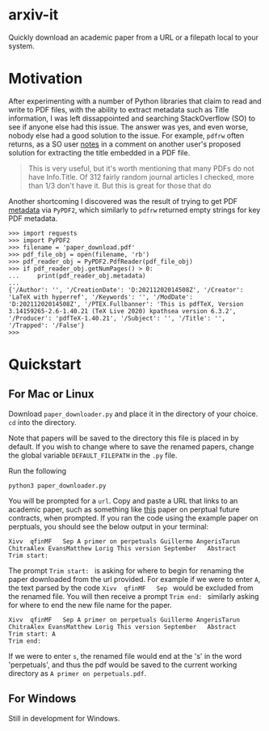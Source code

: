 # arxiv-it
Quickly download an academic paper from a URL or a filepath local to your system.

# Motivation

After experimenting with a number of Python libraries that claim to read and write to PDF files, with the ability to extract metadata such as Title information, I was left dissappointed and searching StackOverflow (SO) to see if anyone else had this issue. The answer was yes, and even worse, nobody else had a good solution to the issue. For example, `pdfrw` often returns, as a SO user [notes](https://stackoverflow.com/questions/44598758/how-to-extract-the-title-of-a-pdf-document-from-within-a-script-for-renaming) in a comment on another user's proposed solution for extracting the title embedded in a PDF file.

>This is very useful, but it's worth mentioning that many PDFs do not have Info.Title. Of 312 fairly random journal articles I checked, more than 1/3 don't have it. But this is great for those that do

Another shortcoming I discovered was the result of trying to get PDF [metadata](https://pypdf2.readthedocs.io/en/latest/modules/DocumentInformation.html) via `PyPDF2`, which similarly to `pdfrw` returned empty strings for key PDF metadata.

```
>>> import requests
>>> import PyPDF2
>>> filename = 'paper_download.pdf'
>>> pdf_file_obj = open(filename, 'rb')
>>> pdf_reader_obj = PyPDF2.PdfReader(pdf_file_obj)
>>> if pdf_reader_obj.getNumPages() > 0:
...     print(pdf_reader_obj.metadata)
... 
{'/Author': '', '/CreationDate': 'D:20211202014508Z', '/Creator': 'LaTeX with hyperref', '/Keywords': '', '/ModDate': 'D:20211202014508Z', '/PTEX.Fullbanner': 'This is pdfTeX, Version 3.14159265-2.6-1.40.21 (TeX Live 2020) kpathsea version 6.3.2', '/Producer': 'pdfTeX-1.40.21', '/Subject': '', '/Title': '', '/Trapped': '/False'}
>>> 
```

# Quickstart

## For Mac or Linux

Download `paper_downloader.py` and place it in the directory of your choice.
`cd` into the directory.

Note that papers will be saved to the directory this file is placed in by default. If you wish to change where to save the renamed papers, change the global variable `DEFAULT_FILEPATH` in the `.py` file.

Run the following

```
python3 paper_downloader.py
```

You will be prompted for a `url`. Copy and paste a URL that links to an academic paper, such as something like [this](https://angeris.github.io/papers/perps.pdf) paper on perptual future contracts, when prompted. If you ran the code using the example paper on perptuals, you should see the below output in your terminal:

```
Xivv  qfinMF   Sep A primer on perpetuals Guillermo AngerisTarun ChitraAlex EvansMatthew Lorig This version September   Abstract
Trim start:
```

The prompt `Trim start: ` is asking for where to begin for renaming the paper downloaded from the url provided. For example if we were to enter `A`, the text parsed by the code `Xivv  qfinMF   Sep ` would be excluded from the renamed file. You will then receive a prompt `Trim end: ` similarly asking for where to end the new file name for the paper.

```
Xivv  qfinMF   Sep A primer on perpetuals Guillermo AngerisTarun ChitraAlex EvansMatthew Lorig This version September   Abstract
Trim start: A
Trim end: 
```

If we were to enter `s`, the renamed file would end at the 's' in the word 'perpetuals', and thus the pdf would be saved to the current working directory as `A primer on perpetuals.pdf`.

## For Windows

Still in development for Windows. 



